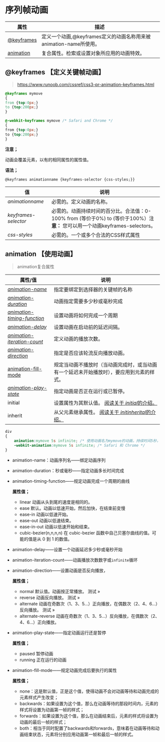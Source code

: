 # 序列帧动画

| 属性                                                         | 描述                                                         |
| ------------------------------------------------------------ | ------------------------------------------------------------ |
| [@keyframes](https://www.runoob.com/cssref/css3-pr-animation-keyframes.html) | 定义一个动画,@keyframes定义的动画名称用来被animation-name所使用。 |
| [animation](https://www.runoob.com/cssref/css3-pr-animation.html) | 复合属性。检索或设置对象所应用的动画特效。                   |

## @keyframes 【定义关键帧动画】

> https://www.runoob.com/cssref/css3-pr-animation-keyframes.html

```css
@keyframes mymove
{
from {top:0px;}
to {top:200px;}
}

@-webkit-keyframes mymove /* Safari and Chrome */
{
from {top:0px;}
to {top:200px;}
}
```

**注意；**

动画会覆盖元素，以有的相同属性的属性值。

**语法；**

```
@keyframes animationname {keyframes-selector {css-styles;}}
```

| 值                   | 说明                                                         |
| -------------------- | ------------------------------------------------------------ |
| *animationname*      | 必需的。定义动画的名称。                                     |
| *keyframes-selector* | 必需的。动画持续时间的百分比。合法值：0-100% from (等价于0%) to (等价于100%）注**意：** 您可以用一个动画keyframes-selectors。 |
| *css-styles*         | 必需的。一个或多个合法的CSS样式属性                          |

## animation 【使用动画】

> animation复合属性

| 属性/值                                                      | 说明                                                         |
| ------------------------------------------------------------ | ------------------------------------------------------------ |
| *[animation-name](https://www.runoob.com/cssref/css3-pr-animation-name.html)* | 指定要绑定到选择器的关键帧的名称                             |
| *[animation-duration](https://www.runoob.com/cssref/css3-pr-animation-duration.html)* | 动画指定需要多少秒或毫秒完成                                 |
| *[animation-timing-function](https://www.runoob.com/cssref/css3-pr-animation-timing-function.html)* | 设置动画将如何完成一个周期                                   |
| *[animation-delay](https://www.runoob.com/cssref/css3-pr-animation-delay.html)* | 设置动画在启动前的延迟间隔。                                 |
| *[animation-iteration-count](https://www.runoob.com/cssref/css3-pr-animation-iteration-count.html)* | 定义动画的播放次数。                                         |
| *[animation-direction](https://www.runoob.com/cssref/css3-pr-animation-direction.html)* | 指定是否应该轮流反向播放动画。                               |
| [animation-fill-mode](https://www.runoob.com/cssref/css3-pr-animation-fill-mode.html) | 规定当动画不播放时（当动画完成时，或当动画有一个延迟未开始播放时），要应用到元素的样式。 |
| *[animation-play-state](https://www.runoob.com/cssref/css3-pr-animation-play-state.html)* | 指定动画是否正在运行或已暂停。                               |
| initial                                                      | 设置属性为其默认值。 [阅读关于 *initial*的介绍。](https://www.runoob.com/cssref/css-initial.html) |
| inherit                                                      | 从父元素继承属性。 [阅读关于 *initinherital*的介绍。](https://www.runoob.com/cssref/css-inherit.html) |

```css
div
{
    animation:mymove 5s infinite; /* 使用动画名为mymove的动画，持续时间5秒，重复次数为一直重复 */
    -webkit-animation:mymove 5s infinite; /* Safari 和 Chrome */
}
```

- animation-name：动画序列名——绑定动画序列

- animation-duration：秒或毫秒——指定动画多长时间完成

- animation-timing-function——规定动画完成一个周期的曲线

  **属性值；**

  - linear 动画从头到尾的速度是相同的。
  - ease 默认。动画以低速开始，然后加快，在结束前变慢
  - ease-in 动画以低速开始。
  - ease-out 动画以低速结束。
  - ease-in-out 动画以低速开始和结束。
  - cubic-bezier(n,n,n,n) 在 cubic-bezier 函数中自己贝塞尔曲线的值。可能的值是从 0 到 1 的数值。

- animation-delay——设置一个动画延迟多少秒或毫秒开始

- animation-iteration-count——动画播放次数数字或`infinite`循环

- animation-direction——设置动画是否反向播放，

  **属性值；**

  - normal 默认值。动画按正常播放。 测试 »
  - reverse 动画反向播放。 测试 »
  - alternate 动画在奇数次（1、3、5...）正向播放，在偶数次（2、4、6...）反向播放。 测试 »
  - alternate-reverse 动画在奇数次（1、3、5...）反向播放，在偶数次（2、4、6...）正向播放。

- animation-play-state——指定动画运行还是暂停

  **属性值；**

  - paused 暂停动画
  - running 正在运行的动画

- animation-fill-mode——规定动画完成后要执行的属性

  **属性值；**

  - none：这是默认值，正是这个值，使得动画不会对动画等待和动画完成的元素样式产生改变；
  - backwards：如果设置为这个值，那么在动画等待的那段时间内，元素的样式将设置为动画第一帧的样式；
  - forwards：如果设置为这个值，那么在动画结束后，元素的样式将设置为动画的最后一帧的样式；
  - both：相当于同时配置了backwards和forwards，意味着在动画等待和动画结束状态，元素将分别应用动画第一帧和最后一帧的样式。